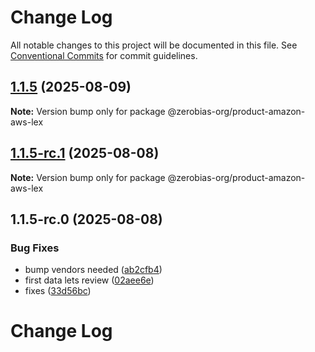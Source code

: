 # Change Log

All notable changes to this project will be documented in this file.
See [Conventional Commits](https://conventionalcommits.org) for commit guidelines.

## [1.1.5](https://github.com/zerobias-org/product/compare/@zerobias-org/product-amazon-aws-lex@1.1.5-rc.1...@zerobias-org/product-amazon-aws-lex@1.1.5) (2025-08-09)

**Note:** Version bump only for package @zerobias-org/product-amazon-aws-lex





## [1.1.5-rc.1](https://github.com/zerobias-org/product/compare/@zerobias-org/product-amazon-aws-lex@1.1.5-rc.0...@zerobias-org/product-amazon-aws-lex@1.1.5-rc.1) (2025-08-08)

**Note:** Version bump only for package @zerobias-org/product-amazon-aws-lex





## 1.1.5-rc.0 (2025-08-08)


### Bug Fixes

* bump vendors needed ([ab2cfb4](https://github.com/zerobias-org/product/commit/ab2cfb4a9cf2e3008e08b068f98011fec096c932))
* first data lets review ([02aee6e](https://github.com/zerobias-org/product/commit/02aee6e8c4f11675de7c63a00f4c8254a67a4dd7))
* fixes ([33d56bc](https://github.com/zerobias-org/product/commit/33d56bcaedf3fa5e3939a33c0fb57eda53539d05))





# Change Log
